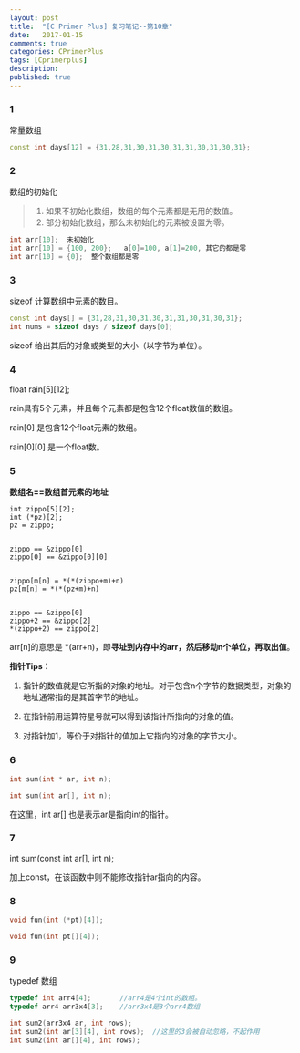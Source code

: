 ```yaml
---
layout: post
title:  "[C Primer Plus] 复习笔记--第10章"
date:   2017-01-15
comments: true
categories: CPrimerPlus
tags: [Cprimerplus]
description:
published: true
---
```


### 1

常量数组

```cpp
const int days[12] = {31,28,31,30,31,30,31,31,30,31,30,31};
```

### 2

数组的初始化

> 1. 如果不初始化数组，数组的每个元素都是无用的数值。
> 2. 部分初始化数组，那么未初始化的元素被设置为零。

```cpp
int arr[10];  未初始化
int arr[10] = {100, 200};   a[0]=100, a[1]=200, 其它的都是零
int arr[10] = {0};  整个数组都是零
```

### 3

sizeof 计算数组中元素的数目。

```cpp
const int days[] = {31,28,31,30,31,30,31,31,30,31,30,31};
int nums = sizeof days / sizeof days[0];
```

sizeof 给出其后的对象或类型的大小（以字节为单位）。

### 4

float rain[5][12];

rain具有5个元素，并且每个元素都是包含12个float数值的数组。

rain[0] 是包含12个float元素的数组。

rain[0][0]  是一个float数。

### 5

**数组名==数组首元素的地址**

```
int zippo[5][2];
int (*pz)[2];
pz = zippo;


zippo == &zippo[0]
zippo[0] == &zippo[0][0]


zippo[m[n] = *(*(zippo+m)+n)
pz[m[n] = *(*(pz+m)+n)


zippo == &zippo[0]
zippo+2 == &zippo[2]
*(zippo+2) == zippo[2]
```

arr[n]的意思是 *(arr+n)，即**寻址到内存中的arr，然后移动n个单位，再取出值**。

**指针Tips：**

1. 指针的数值就是它所指的对象的地址。对于包含n个字节的数据类型，对象的地址通常指的是其首字节的地址。

2. 在指针前用运算符星号就可以得到该指针所指向的对象的值。

3. 对指针加1，等价于对指针的值加上它指向的对象的字节大小。

### 6

```cpp
int sum(int * ar, int n);

int sum(int ar[], int n);
```

在这里，int ar[] 也是表示ar是指向int的指针。

### 7

int sum(const int ar[], int n);

加上const，在该函数中则不能修改指针ar指向的内容。

### 8

```cpp
void fun(int (*pt)[4]);

void fun(int pt[][4]);
```

### 9

typedef 数组

```cpp
typedef int arr4[4];       //arr4是4个int的数组。
typedef arr4 arr3x4[3];    //arr3x4是3个arr4数组

int sum2(arr3x4 ar, int rows);
int sum2(int ar[3][4], int rows);  //这里的3会被自动忽略，不起作用
int sum2(int ar[][4], int rows);
```
